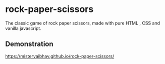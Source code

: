 # rock-paper-scissors
The classic game of rock paper scissors, made with pure HTML , CSS and vanilla javascript.

## Demonstration
https://mistervaibhav.github.io/rock-paper-scissors/
